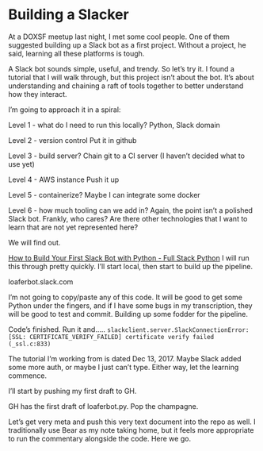 # Building a Slacker
At a DOXSF meetup last night, I met some cool people. One of them suggested building up a Slack bot as a first project. Without a project, he said, learning all these platforms is tough.

A Slack bot sounds simple, useful, and trendy. So let’s try it. I found a tutorial that I will walk through, but this project isn’t about the bot. It’s about understanding and chaining a raft of tools together to better understand how they interact.

I’m going to approach it in a spiral:

Level 1 - what do I need to run this locally?
Python, Slack domain

Level 2 - version control
Put it in github

Level 3 - build server?
Chain git to a CI server (I haven’t decided what to use yet)

Level 4 - AWS instance
Push it up

Level 5 - containerize?
Maybe I can integrate some docker

Level 6 - how much tooling can we add in?
Again, the point isn’t a polished Slack bot. Frankly, who cares? Are there other technologies that I want to learn that are not yet represented here?

We will find out.

>>

[How to Build Your First Slack Bot with Python - Full Stack Python](https://www.fullstackpython.com/blog/build-first-slack-bot-python.html)
I will run this through pretty quickly. I’ll start local, then start to build up the pipeline.

loaferbot.slack.com

I’m not going to copy/paste any of this code. It will be good to get some Python under the fingers, and if I have some bugs in my transcription, they will be good to test and commit. Building up some fodder for the pipeline.

Code’s finished. Run it and…..
`slackclient.server.SlackConnectionError: [SSL: CERTIFICATE_VERIFY_FAILED] certificate verify failed (_ssl.c:833)`

The tutorial I’m working from is dated Dec 13, 2017. Maybe Slack added some more auth, or maybe I just can’t type. Either way, let the learning commence.

I’ll start by pushing my first draft to GH.

GH has the first draft of loaferbot.py. Pop the champagne.

Let’s get very meta and push this very text document into the repo as well. I traditionally use Bear as my note taking home, but it feels more appropriate to run the commentary alongside the code. Here we go.
